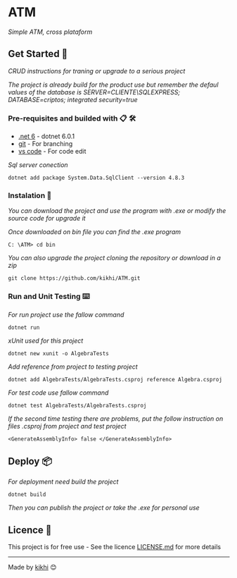 # ATM

_Simple ATM, cross plataform_

## Get Started 🚀

_CRUD instructions for traning or upgrade to a serious project_

_The project is already build for the product use but remember the defaul values of the database is SERVER=CLIENTE\SQLEXPRESS; DATABASE=criptos; integrated security=true_

### Pre-requisites and builded with 📋 🛠️

* [.net 6](https://dotnet.microsoft.com/en-us/download) - dotnet 6.0.1
* [git](https://git-scm.com/) - For branching
* [vs code](https://code.visualstudio.com/) - For code edit

_Sql server conection_

```
dotnet add package System.Data.SqlClient --version 4.8.3
```

### Instalation 🔧

_You can download the project and use the program with .exe or modify the source code for upgrade it_

_Once downloaded on bin file you can find the .exe program_

```
C: \ATM> cd bin 
```

_You can also upgrade the project cloning the repository or download in a zip_
```
git clone https://github.com/kikhi/ATM.git
```

### Run and Unit Testing ⌨️

_For run project use the fallow command_
```
dotnet run
```

_xUnit used for this project_
```
dotnet new xunit -o AlgebraTests
```

_Add reference from project to testing project_
```
dotnet add AlgebraTests/AlgebraTests.csproj reference Algebra.csproj
```

_For test code use fallow command_
```
dotnet test AlgebraTests/AlgebraTests.csproj
```

_If the second time testing there are problems, put the follow instruction on files .csproj from project and test project_
```
<GenerateAssemblyInfo> false </GenerateAssemblyInfo>
```

## Deploy 📦

_For deployment need build the project_

```
dotnet build
```

_Then you can publish the project or take the .exe for personal use_

## Licence 📄

This project is for free use - See the licence [LICENSE.md](LICENSE.md) for more details


---
Made by [kikhi](https://github.com/kikhi) 😊